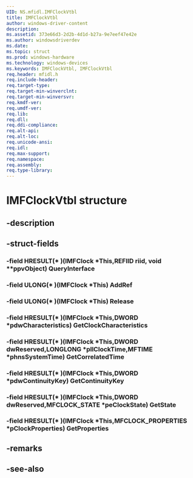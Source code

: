 ```yaml
---
UID: NS.mfidl.IMFClockVtbl
title: IMFClockVtbl
author: windows-driver-content
description: 
ms.assetid: 373e66d3-2d2b-4d1d-b27a-9e7eef47e42e
ms.author: windowsdriverdev
ms.date: 
ms.topic: struct
ms.prod: windows-hardware
ms.technology: windows-devices
ms.keywords: IMFClockVtbl, IMFClockVtbl
req.header: mfidl.h
req.include-header:
req.target-type:
req.target-min-winverclnt:
req.target-min-winversvr:
req.kmdf-ver:
req.umdf-ver:
req.lib:
req.dll:
req.ddi-compliance:
req.alt-api:
req.alt-loc:
req.unicode-ansi:
req.idl:
req.max-support:
req.namespace:
req.assembly:
req.type-library:
---
```


# IMFClockVtbl structure

## -description



## -struct-fields

### -field HRESULT(* )(IMFClock *This,REFIID riid, void **ppvObject) QueryInterface			
 	
### -field ULONG(* )(IMFClock *This) AddRef			
 	
### -field ULONG(* )(IMFClock *This) Release			
 	
### -field HRESULT(* )(IMFClock *This,DWORD *pdwCharacteristics) GetClockCharacteristics			
 	
### -field HRESULT(* )(IMFClock *This,DWORD dwReserved,LONGLONG *pllClockTime,MFTIME *phnsSystemTime) GetCorrelatedTime			
 	
### -field HRESULT(* )(IMFClock *This,DWORD *pdwContinuityKey) GetContinuityKey			
 	
### -field HRESULT(* )(IMFClock *This,DWORD dwReserved,MFCLOCK_STATE *peClockState) GetState			
 	
### -field HRESULT(* )(IMFClock *This,MFCLOCK_PROPERTIES *pClockProperties) GetProperties			
 	
## -remarks

## -see-also